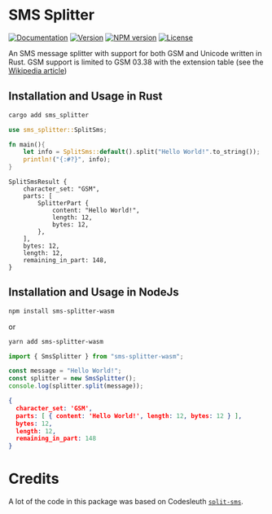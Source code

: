 # SMS Splitter

[![Documentation](https://img.shields.io/badge/docs-0.1.9-4d76ae?style=for-the-badge)](https://docs.rs/sms_splitter)
[![Version](https://img.shields.io/crates/v/sms_splitter?style=for-the-badge)](https://crates.io/crates/sms_splitter)
[![NPM version](https://img.shields.io/npm/v/sms-splitter-wasm.svg?style=for-the-badge)](https://www.npmjs.com/package/sms-splitter-wasm)
[![License](https://img.shields.io/crates/l/sms_splitter?style=for-the-badge)](https://crates.io/crates/sms_splitter)

An SMS message splitter with support for both GSM and Unicode written in Rust.
GSM support is limited to GSM 03.38 with the extension table (see the [Wikipedia article](https://en.wikipedia.org/wiki/GSM_03.38#GSM_7_bit_default_alphabet_and_extension_table_of_3GPP_TS_23.038_.2F_GSM_03.38))

## Installation and Usage in Rust

```bash
cargo add sms_splitter
```

```rust
use sms_splitter::SplitSms;

fn main(){
    let info = SplitSms::default().split("Hello World!".to_string());
    println!("{:#?}", info);
}
```
<!-- out put -->
```text
SplitSmsResult {
    character_set: "GSM",
    parts: [
        SplitterPart {
            content: "Hello World!",
            length: 12,
            bytes: 12,
        },
    ],
    bytes: 12,
    length: 12,
    remaining_in_part: 148,
}
```

## Installation and Usage in NodeJs

```bash
npm install sms-splitter-wasm
```
or
```bash
yarn add sms-splitter-wasm
```

```ts
import { SmsSplitter } from "sms-splitter-wasm";

const message = "Hello World!";
const splitter = new SmsSplitter();
console.log(splitter.split(message));
```
```json
{
  character_set: 'GSM',
  parts: [ { content: 'Hello World!', length: 12, bytes: 12 } ],
  bytes: 12,
  length: 12,
  remaining_in_part: 148
}
```

# Credits

A lot of the code in this package was based on Codesleuth [`split-sms`](https://github.com/Codesleuth/split-sms).